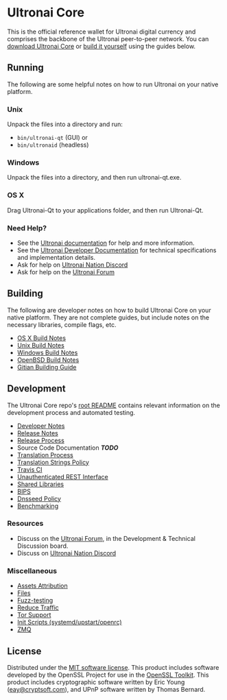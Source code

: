Ultronai Core
==========

This is the official reference wallet for Ultronai digital currency and comprises the backbone of the Ultronai peer-to-peer network. You can [download Ultronai Core](https://www.ultronai.org/downloads/) or [build it yourself](#building) using the guides below.

Running
---------------------
The following are some helpful notes on how to run Ultronai on your native platform.

### Unix

Unpack the files into a directory and run:

- `bin/ultronai-qt` (GUI) or
- `bin/ultronaid` (headless)

### Windows

Unpack the files into a directory, and then run ultronai-qt.exe.

### OS X

Drag Ultronai-Qt to your applications folder, and then run Ultronai-Qt.

### Need Help?

* See the [Ultronai documentation](https://docs.ultronai.org)
for help and more information.
* See the [Ultronai Developer Documentation](https://ultronai-docs.github.io/) 
for technical specifications and implementation details.
* Ask for help on [Ultronai Nation Discord](http://ultronaichat.org)
* Ask for help on the [Ultronai Forum](https://ultronai.org/forum)

Building
---------------------
The following are developer notes on how to build Ultronai Core on your native platform. They are not complete guides, but include notes on the necessary libraries, compile flags, etc.

- [OS X Build Notes](build-osx.md)
- [Unix Build Notes](build-unix.md)
- [Windows Build Notes](build-windows.md)
- [OpenBSD Build Notes](build-openbsd.md)
- [Gitian Building Guide](gitian-building.md)

Development
---------------------
The Ultronai Core repo's [root README](/README.md) contains relevant information on the development process and automated testing.

- [Developer Notes](developer-notes.md)
- [Release Notes](release-notes.md)
- [Release Process](release-process.md)
- Source Code Documentation ***TODO***
- [Translation Process](translation_process.md)
- [Translation Strings Policy](translation_strings_policy.md)
- [Travis CI](travis-ci.md)
- [Unauthenticated REST Interface](REST-interface.md)
- [Shared Libraries](shared-libraries.md)
- [BIPS](bips.md)
- [Dnsseed Policy](dnsseed-policy.md)
- [Benchmarking](benchmarking.md)

### Resources
* Discuss on the [Ultronai Forum](https://ultronai.org/forum), in the Development & Technical Discussion board.
* Discuss on [Ultronai Nation Discord](http://ultronaichat.org)

### Miscellaneous
- [Assets Attribution](assets-attribution.md)
- [Files](files.md)
- [Fuzz-testing](fuzzing.md)
- [Reduce Traffic](reduce-traffic.md)
- [Tor Support](tor.md)
- [Init Scripts (systemd/upstart/openrc)](init.md)
- [ZMQ](zmq.md)

License
---------------------
Distributed under the [MIT software license](/COPYING).
This product includes software developed by the OpenSSL Project for use in the [OpenSSL Toolkit](https://www.openssl.org/). This product includes
cryptographic software written by Eric Young ([eay@cryptsoft.com](mailto:eay@cryptsoft.com)), and UPnP software written by Thomas Bernard.

